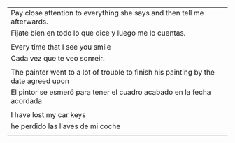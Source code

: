 
| |
|-|
|Pay close attention to everything she says and then tell me afterwards.|     
|Fijate bien en todo lo que dice y luego me lo cuentas.|
| |
|Every time that I see you smile |
|Cada vez que te veo sonreir.|
| |
| The painter went to a lot of trouble to finish his painting by the date agreed upon |
| El pintor se esmeró para tener el cuadro acabado en la fecha acordada |
| |
| I have lost my car keys |
| he perdido las llaves de mi coche |
| |
